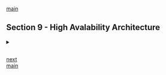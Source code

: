 <!--
// cSpell:ignore
 -->

[main](README.md)

## Section 9 - High Avalability Architecture

<details>
<summary>

</summary>

### Load Balancers Theory

Elastic load Balancers

a physical or virtual device designed to help balance the load across different devices and applications in the network.

aws provides three types of load balancers.

> - **Application Load Balancer**\
>   They are best suited for load balancing of HTTP and HTTPS traffic. they operate at Layer 7 and are _application aware_. They are intelligent, and you can create advanced requests routing, sending specified requests to specific web servers.
> - **Network Load Balancer**\
>   They are best suited for load balancing of TCP traffic where extreme performance is required. they operate at the connection level (Layer 4), network load balancers are capable of handling millions of requests per second, while maintaining ultra-low latencies.
>
> - **Classic Load Balancer**\
>    Those are the legacy Elastic Load Balancers. you can balance HTTP/HTTPS application and use Layer 7 specific features, such as X-forewarded and stick sessions. you can also use strict Layer 4 load balancing for application that rely purely on the TCP protocol.\
>   The Classic Load balancer isn't application aware.

when the application stops responding, the Classic ELB will respond with a 504 (gateway timeout) error, this could be from the web server layer or the database layer, so we should identify the failing point, and scale up or out if needed.

X-Forwarded-For Header, if we use the ELB, the source id at the target device will be that of the ELB, but if we want to know the enduser ipv4 address, it can be stored at the _X-forwarded-for_ field in the header.

#### Load Balancers And Health Checks Lab

in the aws console, we launch two EC2 instances, in two different avalability zones. we also pass them a bootstrap script to make them both webservers. we put them into different subnets and make sure they have a public Ip

```sh
#!/bin/bash
yum update -y
yum install httpd -y
service httpd start
chkconfig httpd on
cd /var/www/html
echo "<html><h1>This is WebServer 01</h1></html>" > index.html
```

next we create the load balancer, under <kbd>Load Balancers</kbd>, we create a **classic load balancer**, give it a name, choose the VPC, and use the default port for http 80.

we press next until we reach the _Configure Health Check_ step, we select the response timeout and the interval. we can also modify how many results are required to determine if a webserver is health or not.

we next add the instances to the ELB, and we can <kbd>Enable Cross-Zone Load balancing</kbd> and <kbd>Enable Connection Draining</kbd>.

(note: load balancers aren't part of the free tier)

when the classic ELB is created, we get a DNS name, but not an ip address. we wait for the instances to be in service (pass the health checks). now if we go to the dns address, we will get one of the web servers, if we refresh the page we might get the other instance.

we can stop one of our EC2 instances, and after the health check fails, the ELB will only direct us to the web server that is operational.

now we will create another load balancers, this time into target groups, we will <kbd>Create target group</kbd>, a target group is where the load balancers routes requests and performs health checks. we give it a name, a type (we choose <kbd>Instance</kbd>), protocol, port and VPC. we modify the health check path again, we can change the health check successfull result as well. now we click <kbd>Edit</kbd> to add instances to the target group.\
next we <kbd>Create Load Balancer</kbd> of the application load balancer type, we decide the avalability zones and security group, and use the target group which we set up before. we don't have registered targets for now. but we choose the target group, <kbd>edit</kbd> and add them as registed target.

under the <kbd>listener</kbd> tab of the Application load balancers, we can set rules for how the requests are forwarded.

### Advanced Load Balancer Theory [SAA-CO2]

> Sticky Sessions\
> Classic load Balancers routes each request independently to the registered EC2 instance with the smallest load. Sticky Sessions allow you to bind a users's session o a specific EC2 instance. This ensures that all requests from the user during the session are sent to the same instance.\
> You can enable Sticky Sessions for application load balancers as well, but the traffic will be sent at the Target Group level.

we will use them if we have data written on the ec2 machine, and we want to always have the user at the same EC2 instance.

Cross Zone Load Balancing - allows us to have load balancers in different Avaliability zones, so they can share ec2 instances.

> Path Patterns\
> You can create a listener with rules to forward request based on the URL path. this is known as path-based routing. if you are running microservices, you can route traffic to multiple back-end services using path-based routing. For example, you can route general requests to one target group and request to render images to another target group.
> (this required Application load balancer)

### Autoscaling Theory [SAA-C02]

Auto Sacling has three components:

1. Groups: Logical components. Webserver group, application group, database group, etc...
2. Configuration Templates: Groups uses a launch template or a launch configuration as a configuration template for its EC2 instances. you can specify information such as the AMI ID, instance type, key pair, security groups and block device mapping for your instances.
3. Scaling Options: proving several ways for you to scale your Auto Scaling groups. for example, you can configure a group to scale on the occurrences of specified conditions o(dynamic scaling) or on a schedule.

Sacling options

- maintain current instance levels at all times
- scale manually
- scale based on a schedule
- scale based on demand
- use Predictive scaling

when we choose to maintain instance amount, aws will perform health checks on instances, and if one is down, it will launch another.

when we scale manually, we specify the minimum, maximum or desired capacity of the scaling group, and amazon maintains the level.

if we know about the peak hours of our application, we can use scaling by schedule, and bring up more instances during the rush hours, and then take them down.

scaling based on demand defines proprties and thresholds, and once the threshold is passed, additional instances are sprung up or brought down. an example of a property can be CPU utilization. this is the most popular type of scaling, when demnad is high, we respond to the raise in requests.

predictive scaling is a proactive approach, based on the past demand to the service.

#### Autoscaling Groups Lab

in the AWS console, we choose<EC2> and then <kbd>Load Balancers</kbd>, we delete our old load balancers and target groups, and we will want an auto scaling group.\
for that, we first need to <kbd>Create launch configuration</kbd>, select the AMI and just like EC2 instances, but now we are creating a launch configurations, we will use the same bootstrap script, choose the security group, all as usual.

however, this doesn't create any EC2 instance, so we now <kbd>Create Auto Scaling Group</kbd>, we give it a name, the newly created launch configuration, and set the group size (number of instances), as well as which vpc and subnet will be used. we can also choose an elastic load balancer, and at the next step we can start managing the scaling process.

we select the minimum and maximum, and which metric to use. we can also get a notification when things are changed. we can terminate instances so the health check fails, and then we will see that the scaling groups starts running new instances until we get back to 3 instances. when we are done we can click <kbd>Action</kbd>, <kbd>Delete</kbd> and this will also delete the EC2 instances.

### HA Architecture

### HA Word Press Site

### Setting Up EC2

### Adding Resilience And Autoscaling

### Cleaning Up

### CloudFormation

### Elastic Beanstalk

### Highly Available Bastions [SAA-C02]

### On Premise Strategies [SAA-C02]

### Summary

### Quiz 7: HA Architecture Quiz

</details>

##

[next](Section_10_Applications.md)\
[main](README.md)
